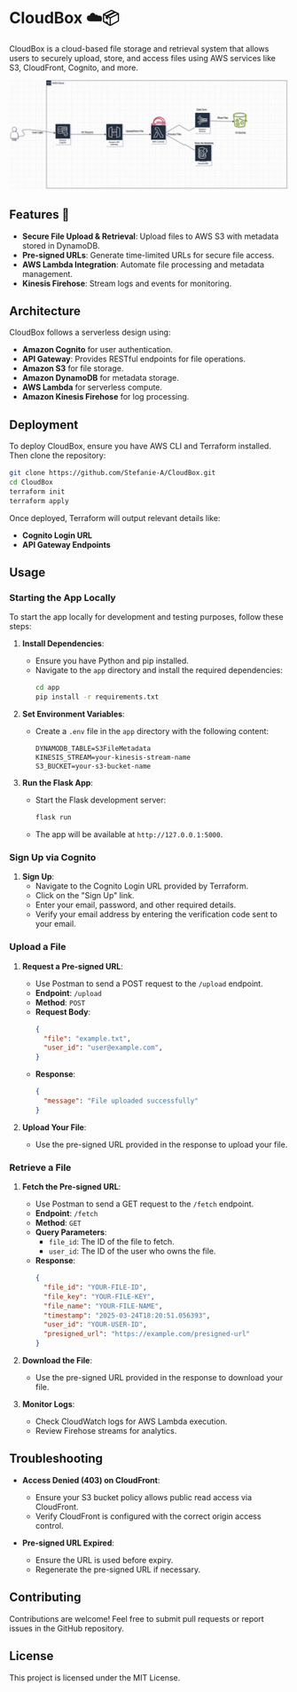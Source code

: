 # CloudBox ☁️📦

CloudBox is a cloud-based file storage and retrieval system that allows users to securely upload, store, and access files using AWS services like S3, CloudFront, Cognito, and more.

![diagram](./image.jpg)

## Features 🚀
- **Secure File Upload & Retrieval**: Upload files to AWS S3 with metadata stored in DynamoDB.
- **Pre-signed URLs**: Generate time-limited URLs for secure file access.
- **AWS Lambda Integration**: Automate file processing and metadata management.
- **Kinesis Firehose**: Stream logs and events for monitoring.

## Architecture
CloudBox follows a serverless design using:
- **Amazon Cognito** for user authentication.
- **API Gateway**: Provides RESTful endpoints for file operations.
- **Amazon S3** for file storage.
- **Amazon DynamoDB** for metadata storage.
- **AWS Lambda** for serverless compute.
- **Amazon Kinesis Firehose** for log processing.

## Deployment
To deploy CloudBox, ensure you have AWS CLI and Terraform installed. Then clone the repository:
```sh
git clone https://github.com/Stefanie-A/CloudBox.git
cd CloudBox
terraform init
terraform apply
```
Once deployed, Terraform will output relevant details like:
- **Cognito Login URL**
- **API Gateway Endpoints**

## Usage
###  Starting the App Locally
To start the app locally for development and testing purposes, follow these steps:

1. **Install Dependencies**:
   - Ensure you have Python and pip installed.
   - Navigate to the `app` directory and install the required dependencies:
     ```sh
     cd app
     pip install -r requirements.txt
     ```

2. **Set Environment Variables**:
   - Create a `.env` file in the `app` directory with the following content:
     ```env
     DYNAMODB_TABLE=S3FileMetadata
     KINESIS_STREAM=your-kinesis-stream-name
     S3_BUCKET=your-s3-bucket-name
     ```

3. **Run the Flask App**:
   - Start the Flask development server:
     ```sh
     flask run
     ```
   - The app will be available at `http://127.0.0.1:5000`.
   
### Sign Up via Cognito
1. **Sign Up**:
   - Navigate to the Cognito Login URL provided by Terraform.
   - Click on the "Sign Up" link.
   - Enter your email, password, and other required details.
   - Verify your email address by entering the verification code sent to your email.

### Upload a File
1. **Request a Pre-signed URL**:
   - Use Postman to send a POST request to the `/upload` endpoint.
   - **Endpoint**: `/upload`
   - **Method**: `POST`
   - **Request Body**:
     ```json
     {
       "file": "example.txt",
       "user_id": "user@example.com",
     }
     ```
   - **Response**:
     ```json
     {
       "message": "File uploaded successfully"
     }
     ```

2. **Upload Your File**:
   - Use the pre-signed URL provided in the response to upload your file.

### Retrieve a File
1. **Fetch the Pre-signed URL**:
   - Use Postman to send a GET request to the `/fetch` endpoint.
   - **Endpoint**: `/fetch`
   - **Method**: `GET`
   - **Query Parameters**:
     - `file_id`: The ID of the file to fetch.
     - `user_id`: The ID of the user who owns the file.
   - **Response**:
     ```json
     {
       "file_id": "YOUR-FILE-ID",
       "file_key": "YOUR-FILE-KEY",
       "file_name": "YOUR-FILE-NAME",
       "timestamp": "2025-03-24T18:20:51.056393",
       "user_id": "YOUR-USER-ID",
       "presigned_url": "https://example.com/presigned-url"
     }
     ```

2. **Download the File**:
   - Use the pre-signed URL provided in the response to download your file.


3. **Monitor Logs**:
   - Check CloudWatch logs for AWS Lambda execution.
   - Review Firehose streams for analytics.

## Troubleshooting
- **Access Denied (403) on CloudFront**:
  - Ensure your S3 bucket policy allows public read access via CloudFront.
  - Verify CloudFront is configured with the correct origin access control.

- **Pre-signed URL Expired**:
  - Ensure the URL is used before expiry.
  - Regenerate the pre-signed URL if necessary.

## Contributing
Contributions are welcome! Feel free to submit pull requests or report issues in the GitHub repository.

## License
This project is licensed under the MIT License.